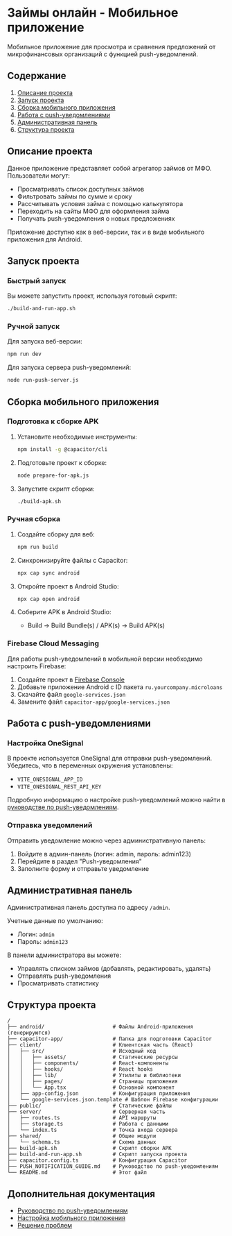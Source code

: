 # Займы онлайн - Мобильное приложение

Мобильное приложение для просмотра и сравнения предложений от микрофинансовых организаций с функцией push-уведомлений.

## Содержание

1. [Описание проекта](#описание-проекта)
2. [Запуск проекта](#запуск-проекта)
3. [Сборка мобильного приложения](#сборка-мобильного-приложения)
4. [Работа с push-уведомлениями](#работа-с-push-уведомлениями)
5. [Административная панель](#административная-панель)
6. [Структура проекта](#структура-проекта)

## Описание проекта

Данное приложение представляет собой агрегатор займов от МФО. Пользователи могут:

- Просматривать список доступных займов
- Фильтровать займы по сумме и сроку
- Рассчитывать условия займа с помощью калькулятора
- Переходить на сайты МФО для оформления займа
- Получать push-уведомления о новых предложениях

Приложение доступно как в веб-версии, так и в виде мобильного приложения для Android.

## Запуск проекта

### Быстрый запуск

Вы можете запустить проект, используя готовый скрипт:

```bash
./build-and-run-app.sh
```

### Ручной запуск

Для запуска веб-версии:

```bash
npm run dev
```

Для запуска сервера push-уведомлений:

```bash
node run-push-server.js
```

## Сборка мобильного приложения

### Подготовка к сборке APK

1. Установите необходимые инструменты:
   ```bash
   npm install -g @capacitor/cli
   ```

2. Подготовьте проект к сборке:
   ```bash
   node prepare-for-apk.js
   ```

3. Запустите скрипт сборки:
   ```bash
   ./build-apk.sh
   ```

### Ручная сборка

1. Создайте сборку для веб:
   ```bash
   npm run build
   ```

2. Синхронизируйте файлы с Capacitor:
   ```bash
   npx cap sync android
   ```

3. Откройте проект в Android Studio:
   ```bash
   npx cap open android
   ```

4. Соберите APK в Android Studio:
   - Build -> Build Bundle(s) / APK(s) -> Build APK(s)

### Firebase Cloud Messaging

Для работы push-уведомлений в мобильной версии необходимо настроить Firebase:

1. Создайте проект в [Firebase Console](https://console.firebase.google.com)
2. Добавьте приложение Android с ID пакета `ru.yourcompany.microloans`
3. Скачайте файл `google-services.json`
4. Замените файл `capacitor-app/google-services.json`

## Работа с push-уведомлениями

### Настройка OneSignal

В проекте используется OneSignal для отправки push-уведомлений. Убедитесь, что в переменных окружения установлены:

- `VITE_ONESIGNAL_APP_ID`
- `VITE_ONESIGNAL_REST_API_KEY`

Подробную информацию о настройке push-уведомлений можно найти в [руководстве по push-уведомлениям](PUSH_NOTIFICATION_GUIDE.md).

### Отправка уведомлений

Отправить уведомление можно через административную панель:

1. Войдите в админ-панель (логин: admin, пароль: admin123)
2. Перейдите в раздел "Push-уведомления"
3. Заполните форму и отправьте уведомление

## Административная панель

Административная панель доступна по адресу `/admin`. 

Учетные данные по умолчанию:
- Логин: `admin`
- Пароль: `admin123`

В панели администратора вы можете:
- Управлять списком займов (добавлять, редактировать, удалять)
- Отправлять push-уведомления
- Просматривать статистику

## Структура проекта

```
/
├── android/                      # Файлы Android-приложения (генерируются)
├── capacitor-app/                # Папка для подготовки Capacitor 
├── client/                       # Клиентская часть (React)
│   ├── src/                      # Исходный код
│   │   ├── assets/               # Статические ресурсы
│   │   ├── components/           # React-компоненты
│   │   ├── hooks/                # React hooks
│   │   ├── lib/                  # Утилиты и библиотеки
│   │   ├── pages/                # Страницы приложения
│   │   └── App.tsx               # Основной компонент
│   ├── app-config.json           # Конфигурация приложения
│   └── google-services.json.template # Шаблон Firebase конфигурации
├── public/                       # Статические файлы
├── server/                       # Серверная часть
│   ├── routes.ts                 # API маршруты
│   ├── storage.ts                # Работа с данными
│   └── index.ts                  # Точка входа сервера
├── shared/                       # Общие модули
│   └── schema.ts                 # Схема данных
├── build-apk.sh                  # Скрипт сборки APK
├── build-and-run-app.sh          # Скрипт запуска проекта
├── capacitor.config.ts           # Конфигурация Capacitor
├── PUSH_NOTIFICATION_GUIDE.md    # Руководство по push-уведомлениям
└── README.md                     # Этот файл
```

## Дополнительная документация

- [Руководство по push-уведомлениям](PUSH_NOTIFICATION_GUIDE.md)
- [Настройка мобильного приложения](client/PUSH_NOTIFICATION_SETUP.md)
- [Решение проблем](TROUBLESHOOTING.md)
